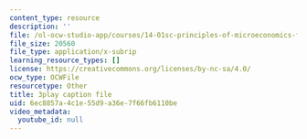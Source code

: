 ```yaml
---
content_type: resource
description: ''
file: /ol-ocw-studio-app/courses/14-01sc-principles-of-microeconomics-fall-2011/6ec8857a4c1e55d9a36e7f66fb6110be_WmnViAaMdGM.vtt
file_size: 20560
file_type: application/x-subrip
learning_resource_types: []
license: https://creativecommons.org/licenses/by-nc-sa/4.0/
ocw_type: OCWFile
resourcetype: Other
title: 3play caption file
uid: 6ec8857a-4c1e-55d9-a36e-7f66fb6110be
video_metadata:
  youtube_id: null
---
```

